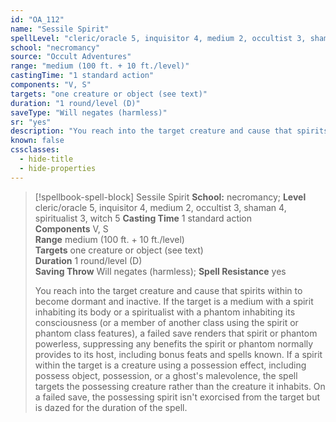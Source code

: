 ```yaml
---
id: "OA_112"
name: "Sessile Spirit"
spellLevel: "cleric/oracle 5, inquisitor 4, medium 2, occultist 3, shaman 4, spiritualist 3, witch 5"
school: "necromancy"
source: "Occult Adventures"
range: "medium (100 ft. + 10 ft./level)"
castingTime: "1 standard action"
components: "V, S"
targets: "one creature or object (see text)"
duration: "1 round/level (D)"
saveType: "Will negates (harmless)"
sr: "yes"
description: "You reach into the target creature and cause that spirits within to become dormant and inactive. If the target is a medium with a spirit inhabiting its body or a spiritualist with a phantom inhabiting its consciousness (or a member of another class using the spirit or phantom class features), a failed save renders that spirit or phantom powerless, suppressing any benefits the spirit or phantom normally provides to its host, including bonus feats and spells known.  If a spirit within the target is a creature using a possession effect, including possess object, possession, or a ghost's malevolence, the spell targets the possessing creature rather than the creature it inhabits. On a failed save, the possessing spirit isn't exorcised from the target but is dazed for the duration of the spell."
known: false
cssclasses:
  - hide-title
  - hide-properties
---
```


> [!spellbook-spell-block] Sessile Spirit
> **School:** necromancy; **Level** cleric/oracle 5, inquisitor 4, medium 2, occultist 3, shaman 4, spiritualist 3, witch 5
> **Casting Time** 1 standard action  
> **Components** V, S  
> **Range** medium (100 ft. + 10 ft./level)  
> **Targets** one creature or object (see text)  
> **Duration** 1 round/level (D)  
> **Saving Throw** Will negates (harmless); **Spell Resistance** yes
> 
> You reach into the target creature and cause that spirits within to become dormant and inactive. If the target is a medium with a spirit inhabiting its body or a spiritualist with a phantom inhabiting its consciousness (or a member of another class using the spirit or phantom class features), a failed save renders that spirit or phantom powerless, suppressing any benefits the spirit or phantom normally provides to its host, including bonus feats and spells known.  If a spirit within the target is a creature using a possession effect, including possess object, possession, or a ghost's malevolence, the spell targets the possessing creature rather than the creature it inhabits. On a failed save, the possessing spirit isn't exorcised from the target but is dazed for the duration of the spell.